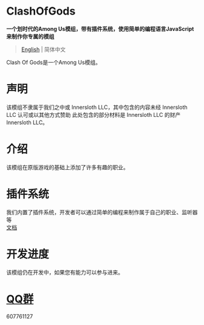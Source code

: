 ﻿# ClashOfGods
**一个划时代的Among Us模组，带有插件系统，使用简单的编程语言JavaScript来制作你专属的模组**

> [English](README-English.md) | 简体中文

Clash Of Gods是一个Among Us模组。<br />

# 声明
该模组不隶属于我们之中或 Innersloth LLC，其中包含的内容未经 Innersloth LLC 认可或以其他方式赞助 此处包含的部分材料是 Innersloth LLC 的财产 Innersloth LLC。

# 介绍
该模组在原版游戏的基础上添加了许多有趣的职业。

# 插件系统
我们内置了插件系统，开发者可以通过简单的编程来制作属于自己的职业、监听器等
<br>
[文档](Plugin/About.md)

# 开发进度
该模组仍在开发中，如果您有能力可以参与进来。
# [QQ群](https://qm.qq.com/cgi-bin/qm/qr?_wv=1027&k=R63D8foTESsZ9TmGFbkaSPix0q9WGwtq&authKey=1rfvioSJhdni%2BpFvBqS5rFXkZKXNDeeFO50ZKGPzwtlLKwmJqftlDcolx%2FkJ3jLC&noverify=0&group_code=607761127)
607761127

